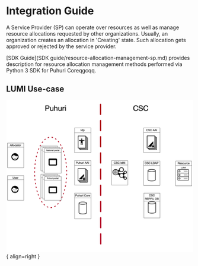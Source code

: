 # Integration Guide

A Service Provider (SP) can operate over resources as well as manage resource allocations requested by other organizations. Usually, an organization creates an allocation in 'Creating' state. Such allocation gets approved or rejected by the service provider.

[SDK Guide](SDK guide/resource-allocation-management-sp.md) provides description for resource allocation management methods performed via Python 3 SDK for Puhuri Coreqgcqq.

## LUMI Use-case

![Positioning](assets/lumi-vs-puhuri.png){ align=right }

